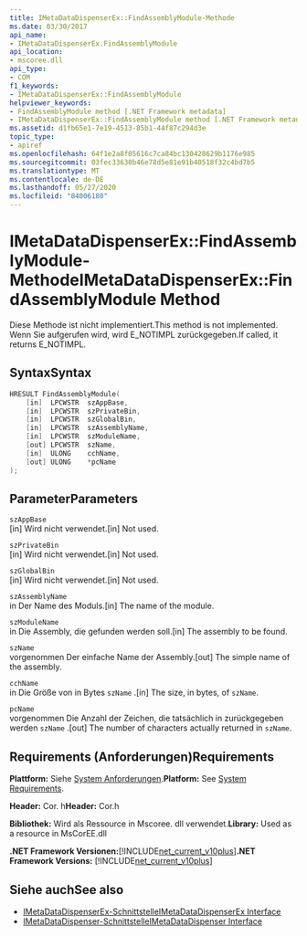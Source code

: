 ```yaml
---
title: IMetaDataDispenserEx::FindAssemblyModule-Methode
ms.date: 03/30/2017
api_name:
- IMetaDataDispenserEx.FindAssemblyModule
api_location:
- mscoree.dll
api_type:
- COM
f1_keywords:
- IMetaDataDispenserEx::FindAssemblyModule
helpviewer_keywords:
- FindAssemblyModule method [.NET Framework metadata]
- IMetaDataDispenserEx::FindAssemblyModule method [.NET Framework metadata]
ms.assetid: d1fb65e1-7e19-4513-85b1-44f87c294d3e
topic_type:
- apiref
ms.openlocfilehash: 64f1e2a8f05616c7ca84bc130428629b1176e985
ms.sourcegitcommit: 03fec33630b46e78d5e81e91b40518f32c4bd7b5
ms.translationtype: MT
ms.contentlocale: de-DE
ms.lasthandoff: 05/27/2020
ms.locfileid: "84006180"
---
```

# <a name="imetadatadispenserexfindassemblymodule-method"></a><span data-ttu-id="fbae3-102">IMetaDataDispenserEx::FindAssemblyModule-Methode</span><span class="sxs-lookup"><span data-stu-id="fbae3-102">IMetaDataDispenserEx::FindAssemblyModule Method</span></span>
<span data-ttu-id="fbae3-103">Diese Methode ist nicht implementiert.</span><span class="sxs-lookup"><span data-stu-id="fbae3-103">This method is not implemented.</span></span> <span data-ttu-id="fbae3-104">Wenn Sie aufgerufen wird, wird E_NOTIMPL zurückgegeben.</span><span class="sxs-lookup"><span data-stu-id="fbae3-104">If called, it returns E_NOTIMPL.</span></span>  
  
## <a name="syntax"></a><span data-ttu-id="fbae3-105">Syntax</span><span class="sxs-lookup"><span data-stu-id="fbae3-105">Syntax</span></span>  
  
```cpp  
HRESULT FindAssemblyModule(  
    [in]  LPCWSTR  szAppBase,  
    [in]  LPCWSTR  szPrivateBin,  
    [in]  LPCWSTR  szGlobalBin,  
    [in]  LPCWSTR  szAssemblyName,  
    [in]  LPCWSTR  szModuleName,  
    [out] LPCWSTR  szName,  
    [in]  ULONG    cchName,  
    [out] ULONG    *pcName  
);  
```  
  
## <a name="parameters"></a><span data-ttu-id="fbae3-106">Parameter</span><span class="sxs-lookup"><span data-stu-id="fbae3-106">Parameters</span></span>  
 `szAppBase`  
 <span data-ttu-id="fbae3-107">[in] Wird nicht verwendet.</span><span class="sxs-lookup"><span data-stu-id="fbae3-107">[in] Not used.</span></span>  
  
 `szPrivateBin`  
 <span data-ttu-id="fbae3-108">[in] Wird nicht verwendet.</span><span class="sxs-lookup"><span data-stu-id="fbae3-108">[in] Not used.</span></span>  
  
 `szGlobalBin`  
 <span data-ttu-id="fbae3-109">[in] Wird nicht verwendet.</span><span class="sxs-lookup"><span data-stu-id="fbae3-109">[in] Not used.</span></span>  
  
 `szAssemblyName`  
 <span data-ttu-id="fbae3-110">in Der Name des Moduls.</span><span class="sxs-lookup"><span data-stu-id="fbae3-110">[in] The name of the module.</span></span>  
  
 `szModuleName`  
 <span data-ttu-id="fbae3-111">in Die Assembly, die gefunden werden soll.</span><span class="sxs-lookup"><span data-stu-id="fbae3-111">[in] The assembly to be found.</span></span>  
  
 `szName`  
 <span data-ttu-id="fbae3-112">vorgenommen Der einfache Name der Assembly.</span><span class="sxs-lookup"><span data-stu-id="fbae3-112">[out] The simple name of the assembly.</span></span>  
  
 `cchName`  
 <span data-ttu-id="fbae3-113">in Die Größe von in Bytes `szName` .</span><span class="sxs-lookup"><span data-stu-id="fbae3-113">[in] The size, in bytes, of `szName`.</span></span>  
  
 `pcName`  
 <span data-ttu-id="fbae3-114">vorgenommen Die Anzahl der Zeichen, die tatsächlich in zurückgegeben werden `szName` .</span><span class="sxs-lookup"><span data-stu-id="fbae3-114">[out] The number of characters actually returned in `szName`.</span></span>  
  
## <a name="requirements"></a><span data-ttu-id="fbae3-115">Requirements (Anforderungen)</span><span class="sxs-lookup"><span data-stu-id="fbae3-115">Requirements</span></span>  
 <span data-ttu-id="fbae3-116">**Plattform:** Siehe [System Anforderungen](../../get-started/system-requirements.md).</span><span class="sxs-lookup"><span data-stu-id="fbae3-116">**Platform:** See [System Requirements](../../get-started/system-requirements.md).</span></span>  
  
 <span data-ttu-id="fbae3-117">**Header:** Cor. h</span><span class="sxs-lookup"><span data-stu-id="fbae3-117">**Header:** Cor.h</span></span>  
  
 <span data-ttu-id="fbae3-118">**Bibliothek:** Wird als Ressource in Mscoree. dll verwendet.</span><span class="sxs-lookup"><span data-stu-id="fbae3-118">**Library:** Used as a resource in MsCorEE.dll</span></span>  
  
 <span data-ttu-id="fbae3-119">**.NET Framework Versionen:**[!INCLUDE[net_current_v10plus](../../../../includes/net-current-v10plus-md.md)]</span><span class="sxs-lookup"><span data-stu-id="fbae3-119">**.NET Framework Versions:** [!INCLUDE[net_current_v10plus](../../../../includes/net-current-v10plus-md.md)]</span></span>  
  
## <a name="see-also"></a><span data-ttu-id="fbae3-120">Siehe auch</span><span class="sxs-lookup"><span data-stu-id="fbae3-120">See also</span></span>

- [<span data-ttu-id="fbae3-121">IMetaDataDispenserEx-Schnittstelle</span><span class="sxs-lookup"><span data-stu-id="fbae3-121">IMetaDataDispenserEx Interface</span></span>](imetadatadispenserex-interface.md)
- [<span data-ttu-id="fbae3-122">IMetaDataDispenser-Schnittstelle</span><span class="sxs-lookup"><span data-stu-id="fbae3-122">IMetaDataDispenser Interface</span></span>](imetadatadispenser-interface.md)
